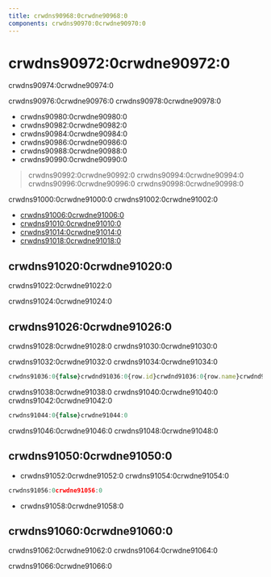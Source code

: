 ```yaml
---
title: crwdns90968:0crwdne90968:0
components: crwdns90970:0crwdne90970:0
---
```


# crwdns90972:0crwdne90972:0

<p class="description">crwdns90974:0crwdne90974:0</p>

crwdns90976:0crwdne90976:0 crwdns90978:0crwdne90978:0

- crwdns90980:0crwdne90980:0
- crwdns90982:0crwdne90982:0
- crwdns90984:0crwdne90984:0
- crwdns90986:0crwdne90986:0
- crwdns90988:0crwdne90988:0
- crwdns90990:0crwdne90990:0

> crwdns90992:0crwdne90992:0 crwdns90994:0crwdne90994:0 crwdns90996:0crwdne90996:0 crwdns90998:0crwdne90998:0

crwdns91000:0crwdne91000:0 crwdns91002:0crwdne91002:0

- [crwdns91006:0crwdne91006:0](crwdns91004:0crwdne91004:0)
- [crwdns91010:0crwdne91010:0](crwdns91008:0crwdne91008:0)
- [crwdns91014:0crwdne91014:0](crwdns91012:0crwdne91012:0)
- [crwdns91018:0crwdne91018:0](crwdns91016:0crwdne91016:0)

## crwdns91020:0crwdne91020:0

crwdns91022:0crwdne91022:0

crwdns91024:0crwdne91024:0

## crwdns91026:0crwdne91026:0

crwdns91028:0crwdne91028:0 crwdns91030:0crwdne91030:0

crwdns91032:0crwdne91032:0 crwdns91034:0crwdne91034:0

```jsx
crwdns91036:0{false}crwdnd91036:0{row.id}crwdnd91036:0{row.name}crwdnd91036:0{row.calories}crwdnd91036:0{row.fat}crwdne91036:0
```

crwdns91038:0crwdne91038:0 crwdns91040:0crwdne91040:0 crwdns91042:0crwdne91042:0

```jsx
crwdns91044:0{false}crwdne91044:0
```

crwdns91046:0crwdne91046:0 crwdns91048:0crwdne91048:0

## crwdns91050:0crwdne91050:0

- crwdns91052:0crwdne91052:0 crwdns91054:0crwdne91054:0

```jsx
crwdns91056:0crwdne91056:0
```

- crwdns91058:0crwdne91058:0

## crwdns91060:0crwdne91060:0

crwdns91062:0crwdne91062:0 crwdns91064:0crwdne91064:0

crwdns91066:0crwdne91066:0